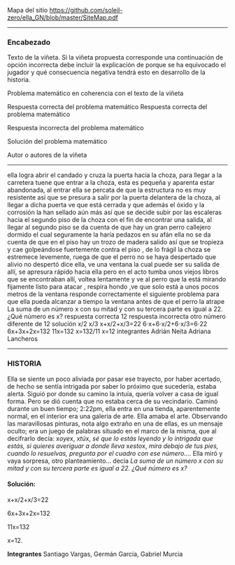 Mapa del sitio https://github.com/soleil-zero/ella_GN/blob/master/SiteMap.pdf

******************************************************************

### Encabezado

Texto de la viñeta. Si la viñeta propuesta corresponde una continuación de opción incorrecta debe incluir la explicación de porque se ha equivocado el jugador y qué consecuencia negativa tendrá esto en desarrollo de la historia.

Problema matemático en coherencia con el texto de la viñeta

Respuesta correcta del problema matemático
Respuesta correcta del problema matemático

Respuesta incorrecta del problema matemático

Solución del problema matemático

Autor o autores de la viñeta

**************************************
 ella logra abrir el candado y cruza la puerta hacia la choza, para llegar a la carretera tuene que entrar a la choza, esta es pequeña y aparenta estar abandonada, al entrar ella se percata de que la estructura no es muy resistente así que se presura a salir por la puerta delantera de la choza, al llegar a dicha puerta ve que está cerrada y que además el óxido y la corrosión la han sellado aún más así que se decide subir por las escaleras hacia el segundo piso de la choza con el fin de encontrar una salida, al llegar al segundo piso se da cuenta de que hay un gran perro callejero dormido el cual seguramente la haría pedazos en su afán ella no se da cuenta de que en el piso hay un trozo de madera salido así que se tropieza y cae golpeándose fuertemente contra el piso , de lo frágil la choza se estremece levemente, ruega de que el perro no se haya despertado que alivio no despertó dice ella, ve una ventana la cual puede ser su salida de allí, se apresura rápido hacia ella pero en el acto tumba unos viejos libros que se encontraban allí, voltea lentamente y ve al perro que la está mirando fijamente listo para atacar , respira hondo ,ve que solo está a unos pocos metros de la ventana 
responde correctamente el siguiente problema para que ella pueda alcanzar a tiempo la ventana antes de que el perro la atrape
La suma de un número x con su mitad y con su tercera parte es igual a 22. ¿Qué número es x?
respuesta correcta 
12
respuesta incorrecta 
otro número diferente de 12 
solución
x/2
x/3
x+x/2+x/3=22
6⋅x+6⋅x/2+6⋅x/3=6⋅22
6x+3x+2x=132
11x=132
x=132/11
x=12
integrantes 
Adrián Neita
Adriana Lancheros 
********************************************************
### HISTORIA 
Ella se siente un poco aliviada por pasar ese trayecto, por haber acertado, de hecho se sentía intrigada por saber lo próximo que sucedería, estaba alerta. Siguió por donde su camino la intuía, quería volver a casa de igual forma. Pero se dió cuenta que no estaba cerca de su vecindario. Caminó durante un buen tiempo; 2:22pm, ella entra en una tienda, aparentemente normal, en el interior era una galeria de arte. Ella amaba el arte. Observando las maravillosas pinturas, nota algo extraño en una de ellas, es un mensaje oculto; era un juego de palabras situado en el marco de la misma, que al decifrarlo decía: x*oye*x, x*tú*x, *sé que lo estás leyendo y lo intrigada que estás, si quieres averiguar a donde lleva* x*esto*x, *mira debajo de tus pies, cuando lo resuelvas, pregunta por el cuadro con ese número...*. Ella miró y vaya sorpresa, otro planteamiento... decía *La suma de un número x con su mitad y con su tercera parte es igual a 22. ¿Qué número es x?*
#### Solución:
x+x/2+x/3=22

6x+3x+2x=132

11x=132

x=12.

**Integrantes**
Santiago Vargas, Germán García, Gabriel Murcia

